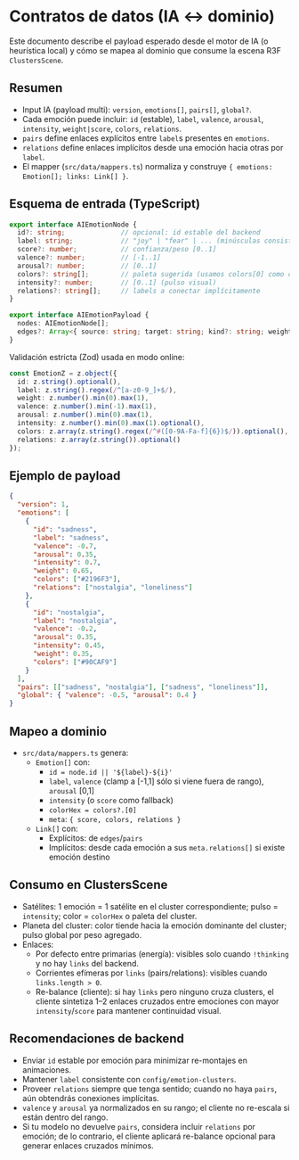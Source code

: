 # Contratos de datos (IA ↔ dominio)

Este documento describe el payload esperado desde el motor de IA (o heurística local) y cómo se mapea al dominio que consume la escena R3F `ClustersScene`.

## Resumen

- Input IA (payload multi): `version`, `emotions[]`, `pairs[]`, `global?`.
- Cada emoción puede incluir: `id` (estable), `label`, `valence`, `arousal`, `intensity`, `weight|score`, `colors`, `relations`.
- `pairs` define enlaces explícitos entre `label`s presentes en `emotions`.
- `relations` define enlaces implícitos desde una emoción hacia otras por `label`.
- El mapper (`src/data/mappers.ts`) normaliza y construye `{ emotions: Emotion[]; links: Link[] }`.

## Esquema de entrada (TypeScript)

```ts
export interface AIEmotionNode {
  id?: string;              // opcional: id estable del backend
  label: string;            // "joy" | "fear" | ... (minúsculas consistente con clusters)
  score?: number;           // confianza/peso [0..1]
  valence?: number;         // [-1..1]
  arousal?: number;         // [0..1]
  colors?: string[];        // paleta sugerida (usamos colors[0] como colorHex)
  intensity?: number;       // [0..1] (pulso visual)
  relations?: string[];     // labels a conectar implícitamente
}

export interface AIEmotionPayload {
  nodes: AIEmotionNode[];
  edges?: Array<{ source: string; target: string; kind?: string; weight?: number; }>;
}
```

Validación estricta (Zod) usada en modo online:

```ts
const EmotionZ = z.object({
  id: z.string().optional(),
  label: z.string().regex(/^[a-z0-9_]+$/),
  weight: z.number().min(0).max(1),
  valence: z.number().min(-1).max(1),
  arousal: z.number().min(0).max(1),
  intensity: z.number().min(0).max(1).optional(),
  colors: z.array(z.string().regex(/^#([0-9A-Fa-f]{6})$/)).optional(),
  relations: z.array(z.string()).optional()
});
```

## Ejemplo de payload

```json
{
  "version": 1,
  "emotions": [
    {
      "id": "sadness",
      "label": "sadness",
      "valence": -0.7,
      "arousal": 0.35,
      "intensity": 0.7,
      "weight": 0.65,
      "colors": ["#2196F3"],
      "relations": ["nostalgia", "loneliness"]
    },
    {
      "id": "nostalgia",
      "label": "nostalgia",
      "valence": -0.2,
      "arousal": 0.35,
      "intensity": 0.45,
      "weight": 0.35,
      "colors": ["#90CAF9"]
    }
  ],
  "pairs": [["sadness", "nostalgia"], ["sadness", "loneliness"]],
  "global": { "valence": -0.5, "arousal": 0.4 }
}
```

## Mapeo a dominio

- `src/data/mappers.ts` genera:
  - `Emotion[]` con:
    - `id = node.id || '${label}-${i}'`
    - `label`, `valence` (clamp a [-1,1] sólo si viene fuera de rango), `arousal` [0,1]
    - `intensity` (o `score` como fallback)
    - `colorHex = colors?.[0]`
    - `meta`: `{ score, colors, relations }`
  - `Link[]` con:
    - Explícitos: de `edges`/`pairs`
    - Implícitos: desde cada emoción a sus `meta.relations[]` si existe emoción destino

## Consumo en ClustersScene

- Satélites: 1 emoción = 1 satélite en el cluster correspondiente; pulso = `intensity`; color = `colorHex` o paleta del cluster.
- Planeta del cluster: color tiende hacia la emoción dominante del cluster; pulso global por peso agregado.
- Enlaces:
  - Por defecto entre primarias (energía): visibles solo cuando `!thinking` y no hay `links` del backend.
  - Corrientes efímeras por `links` (pairs/relations): visibles cuando `links.length > 0`.
  - Re-balance (cliente): si hay `links` pero ninguno cruza clusters, el cliente sintetiza 1–2 enlaces cruzados entre emociones con mayor `intensity`/`score` para mantener continuidad visual.

## Recomendaciones de backend

- Enviar `id` estable por emoción para minimizar re-montajes en animaciones.
- Mantener `label` consistente con `config/emotion-clusters`.
- Proveer `relations` siempre que tenga sentido; cuando no haya `pairs`, aún obtendrás conexiones implícitas.
- `valence` y `arousal` ya normalizados en su rango; el cliente no re-escala si están dentro del rango.
- Si tu modelo no devuelve `pairs`, considera incluir `relations` por emoción; de lo contrario, el cliente aplicará re-balance opcional para generar enlaces cruzados mínimos.
